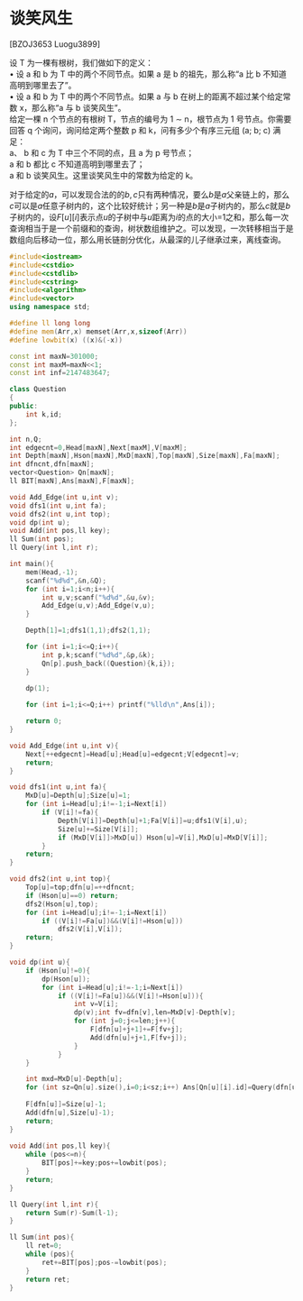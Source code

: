 # 谈笑风生
[BZOJ3653 Luogu3899]

设 T 为一棵有根树，我们做如下的定义：  
• 设 a 和 b 为 T 中的两个不同节点。如果 a 是 b 的祖先，那么称“a 比 b 不知道高明到哪里去了”。  
• 设 a 和 b 为 T 中的两个不同节点。如果 a 与 b 在树上的距离不超过某个给定常数 x，那么称“a 与 b 谈笑风生”。  
给定一棵 n 个节点的有根树 T，节点的编号为 1 ∼ n，根节点为 1 号节点。你需要回答 q 个询问，询问给定两个整数 p 和 k，问有多少个有序三元组 (a; b; c) 满足：  
    a、 b 和 c 为 T 中三个不同的点，且 a 为 p 号节点；  
    a 和 b 都比 c 不知道高明到哪里去了；  
    a 和 b 谈笑风生。这里谈笑风生中的常数为给定的 k。

对于给定的$a$，可以发现合法的的$b,c$只有两种情况，要么$b$是$a$父亲链上的，那么$c$可以是$a$任意子树内的，这个比较好统计；另一种是$b$是$a$子树内的，那么$c$就是$b$子树内的，设$F[u][i]$表示点$u$的子树中与$u$距离为$i$的点的大小=1之和，那么每一次查询相当于是一个前缀和的查询，树状数组维护之。可以发现，一次转移相当于是数组向后移动一位，那么用长链剖分优化，从最深的儿子继承过来，离线查询。

```cpp
#include<iostream>
#include<cstdio>
#include<cstdlib>
#include<cstring>
#include<algorithm>
#include<vector>
using namespace std;

#define ll long long
#define mem(Arr,x) memset(Arr,x,sizeof(Arr))
#define lowbit(x) ((x)&(-x))

const int maxN=301000;
const int maxM=maxN<<1;
const int inf=2147483647;

class Question
{
public:
	int k,id;
};

int n,Q;
int edgecnt=0,Head[maxN],Next[maxM],V[maxM];
int Depth[maxN],Hson[maxN],MxD[maxN],Top[maxN],Size[maxN],Fa[maxN];
int dfncnt,dfn[maxN];
vector<Question> Qn[maxN];
ll BIT[maxN],Ans[maxN],F[maxN];

void Add_Edge(int u,int v);
void dfs1(int u,int fa);
void dfs2(int u,int top);
void dp(int u);
void Add(int pos,ll key);
ll Sum(int pos);
ll Query(int l,int r);

int main(){
	mem(Head,-1);
	scanf("%d%d",&n,&Q);
	for (int i=1;i<n;i++){
		int u,v;scanf("%d%d",&u,&v);
		Add_Edge(u,v);Add_Edge(v,u);
	}

	Depth[1]=1;dfs1(1,1);dfs2(1,1);

	for (int i=1;i<=Q;i++){
		int p,k;scanf("%d%d",&p,&k);
		Qn[p].push_back((Question){k,i});
	}

	dp(1);
	
	for (int i=1;i<=Q;i++) printf("%lld\n",Ans[i]);

	return 0;
}

void Add_Edge(int u,int v){
	Next[++edgecnt]=Head[u];Head[u]=edgecnt;V[edgecnt]=v;
	return;
}

void dfs1(int u,int fa){
	MxD[u]=Depth[u];Size[u]=1;
	for (int i=Head[u];i!=-1;i=Next[i])
		if (V[i]!=fa){
			Depth[V[i]]=Depth[u]+1;Fa[V[i]]=u;dfs1(V[i],u);
			Size[u]+=Size[V[i]];
			if (MxD[V[i]]>MxD[u]) Hson[u]=V[i],MxD[u]=MxD[V[i]];
		}
	return;
}

void dfs2(int u,int top){
	Top[u]=top;dfn[u]=++dfncnt;
	if (Hson[u]==0) return;
	dfs2(Hson[u],top);
	for (int i=Head[u];i!=-1;i=Next[i])
		if ((V[i]!=Fa[u])&&(V[i]!=Hson[u]))
			dfs2(V[i],V[i]);
	return;
}

void dp(int u){
	if (Hson[u]!=0){
		dp(Hson[u]);
		for (int i=Head[u];i!=-1;i=Next[i])
			if ((V[i]!=Fa[u])&&(V[i]!=Hson[u])){
				int v=V[i];
				dp(v);int fv=dfn[v],len=MxD[v]-Depth[v];
				for (int j=0;j<=len;j++){
					F[dfn[u]+j+1]+=F[fv+j];
					Add(dfn[u]+j+1,F[fv+j]);
				}
			}
	}

	int mxd=MxD[u]-Depth[u];
	for (int sz=Qn[u].size(),i=0;i<sz;i++) Ans[Qn[u][i].id]=Query(dfn[u],dfn[u]+min(mxd,Qn[u][i].k))+1ll*(Size[u]-1)*min(Depth[u]-1,Qn[u][i].k);
	
	F[dfn[u]]=Size[u]-1;
	Add(dfn[u],Size[u]-1);
	return;
}
	
void Add(int pos,ll key){
	while (pos<=n){
		BIT[pos]+=key;pos+=lowbit(pos);
	}
	return;
}

ll Query(int l,int r){
	return Sum(r)-Sum(l-1);
}

ll Sum(int pos){
	ll ret=0;
	while (pos){
		ret+=BIT[pos];pos-=lowbit(pos);
	}
	return ret;
}
```
